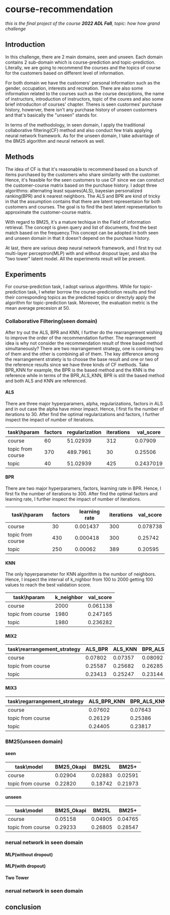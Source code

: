 # course-recommendation

*this is the final project of the course **2022 ADL Fall**, topic: how how grand challenge*

## Introduction

  In this challenge, there are 2 main domains, seen and unseen. Each domain contains 2 sub-domain which is course-prediction and topic-prediction. Literally, we are going to recommend the courses and the topics of course for the customers based on different level of information.
  
  For both domain we have the customers' personal information such as the gender, occupation, interests and recreation. There are also some information related to the courses such as the course desciptions, the name of instructors, introduction of instructors, topic of the coures and also some brief introduciton of courses' chapter. Theres is seen custormes' purchase history, howerver, there isn't any purchase history of unseen custormers and that's basically the "unseen" stands for.
  
  In terms of the methodology, in seen domain, I apply the traditional collaborative filtering(CF) method and also conduct few trials applying neural network framework. As for the unseen domain, I take advantage of the BM25 algorithm and neural network as well.
 
 ## Methods
  The idea of CF is that it's reasonable to recommend based on a bunch of items purchased by the customers who share similarity with the customer. Hence, it's feasible for the seen customers to use CF since we can constuct the customer-course matrix based on the purchase history. I adopt three algorithms: alternating least squares(ALS), bayesian personalized ranking(BPR) and k nearest neighbors. The ALS and BPR are kind of tricky in that the assumption contains that there are latent representaion for both customers and courses. The goal is to find the best latent representation to approximate the customer-course matrix.
  
   With regard to BM25, it's a mature techique in the Field of information retrieval. The concept is given query and list of documents, find the best match based on the frequency.This concept can be adopted in both seen and unseen domain in that it doesn't depend on the purchase history.
   
   At last, there are various deep neural network framework, and I first try out multi-layer perceptron(MLP) with and without dropout layer, and also the "two tower" latent model. All the experiments result will be present.
    
## Experiments
  For course-prediction task, I adopt various algorithms. While for topic-prediction task, I wheter borrow the course-prediciotion results and find their corresponding topics as the predicted topics or directyly apply the algorithm for topic-prediction task. Moreover, the evaluation metric is the mean average precesion at 50.
 
### Collaborative Filtering(seen domain)
  After try out the ALS, BPR and KNN, I further do the rearrangement wishing to improve the order of the recommendation further. The rearrangement idea is why not consider the recommendation result of three based method simultaneously? There are two rearrangement strategy, one is combing two of them and the other is combining all of them. The key difference among the rearrangement stratety is to choose the base result and one or two of the reference results since we have three kinds of CF methods. Take BPR_KNN for example, the BPR is the based method and the KNN is the reference while in terms of the BPR_ALS_KNN, BPR is still the based method and both ALS and KNN are referenced.
 
#### ALS
  There are three major hyperparamers, alpha, regularizations, factors in ALS and in out case the alpha have minor impact. Hence, I first fix the number of iterations to 30. After find the optimal regularizations and factors, I further inspect the impact of number of iterations.
 
| task\hparam | factors | regularization | iterations | val_score |
| --- | --- | ---| --- | --- |
| course| 60 | 51.02939 | 312 | 0.07909 |
| topic from course | 370 | 489.7961 | 30 | 0.25506 |
| topic | 40 | 51.02939 | 425 | 0.2437019 |

#### BPR
  There are two major hyperparamers, factors, learning rate in BPR. Hence, I first fix the number of iterations to 300. After find the optimal factors and learning rate, I further inspect the impact of number of iterations.
 
| task\hparam | factors | learning rate | iterations | val_score |
| --- | --- | --- | --- | --- |
| course | 30 | 0.001437 | 300 | 0.078738 |
| topic from course | 430 | 0.000418 | 300 | 0.25742 |
| topic | 250 | 0.00062 | 389 | 0.20595 |
 
#### KNN
  The only hpyerparameter for KNN algorithm is the numbor of neighbors. Hence, I inspect the interval of k_nighbor from 100 to 2000 getting 100 values to reach the best validation score.
 
| task\hparam | k_neighbor | val_score |
| --- | --- | --- |
| course| 2000 | 0.061138	 |
| topic from course | 1980 | 0.247165	|
| topic | 1980 | 0.236282 |
 
#### MIX2
 
| task\rearrangement_strategy | ALS_BPR | ALS_KNN | BPR_ALS | BPR_KNN | KNN_ALS | KNN_BPR |
| --- | --- | --- | --- | --- | --- | --- |
| course| 0.07802 | 0.07357 | 0.08092 | 0.07258 | 0.07130 | 0.07091 |
| topic from course | 0.25587 | 0.25682 | 0.26285 | 0.25527 | 0.25639 | 0.25342 |
| topic | 0.23413 | 0.25247 | 0.23144 | 0.216 | 0.24102 | 0.21328 |

#### MIX3
 
| task\regarrangement_strategy | ALS_BPR_KNN | BPR_ALS_KNN | KNN_ALS_BPR |
| --- | --- | --- | --- |
| course| 0.07602 | 0.07643 | 0.07041 |
| topic from course | 0.26129 | 0.25386| 0.26140 |
| topic | 0.24405 | 0.23817 | 0.23609 |

### BM25(unseen domain)
#### seen
| task\model | BM25_Okapi | BM25L | BM25+ |
| --- | --- | --- | --- |
| course| 0.02904 | 0.02883 | 0.02591 |
| topic from course | 0.22820 | 0.18742 | 0.21973 |

#### unseen
| task\model | BM25_Okapi | BM25L | BM25+ |
| --- | --- | --- | --- |
| course| 0.05158 | 0.04905 | 0.04765 |
| topic from course | 0.29233 | 0.26805 | 0.28547 |
 
### nerual network in seen domain
#### MLP(without dropout)
#### MLP(with dropout)
#### Two Tower
### nerual network in seen domain
 
## conclusion

